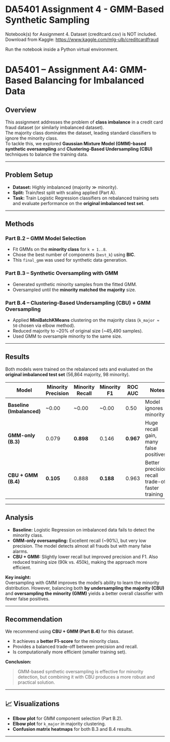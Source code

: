 # DA5401 Assignment 4 - GMM-Based Synthetic Sampling

Notebook(s) for Assignment 4. Dataset (creditcard.csv) is NOT included. Download from Kaggle:
https://www.kaggle.com/mlg-ulb/creditcardfraud

Run the notebook inside a Python virtual environment.

# DA5401 – Assignment A4: GMM-Based Balancing for Imbalanced Data

## Overview
This assignment addresses the problem of **class imbalance** in a credit card fraud dataset (or similarly imbalanced dataset).  
The majority class dominates the dataset, leading standard classifiers to ignore the minority class.  
To tackle this, we explored **Gaussian Mixture Model (GMM)-based synthetic oversampling** and **Clustering-Based Undersampling (CBU)** techniques to balance the training data.

---

## Problem Setup
- **Dataset:** Highly imbalanced (majority ≫ minority).  
- **Split:** Train/test split with scaling applied (Part A).  
- **Task:** Train Logistic Regression classifiers on rebalanced training sets and evaluate performance on the **original imbalanced test set**.

---

## Methods

### Part B.2 – GMM Model Selection
- Fit GMMs on the **minority class** for `k = 1..8`.  
- Chose the best number of components (`best_k`) using **BIC**.  
- This `final_gmm` was used for synthetic data generation.

### Part B.3 – Synthetic Oversampling with GMM
- Generated synthetic minority samples from the fitted GMM.  
- Oversampled until the **minority matched the majority** size. 

### Part B.4 – Clustering-Based Undersampling (CBU) + GMM Oversampling
- Applied **MiniBatchKMeans** clustering on the majority class (`k_major ≈ 50` chosen via elbow method).  
- Reduced majority to ~20% of original size (~45,490 samples).  
- Used GMM to oversample minority to the same size.  


---

## Results

Both models were trained on the rebalanced sets and evaluated on the **original imbalanced test set** (56,864 majority, 98 minority).  

| Model                  | Minority Precision | Minority Recall | Minority F1 | ROC AUC | Notes |
|-------------------------|-------------------|-----------------|-------------|---------|-------|
| **Baseline (Imbalanced)** | ~0.00            | ~0.00           | ~0.00       | 0.50    | Model ignores minority |
| **GMM-only (B.3)**     | 0.079             | **0.898**       | 0.146       | **0.967** | Huge recall gain, many false positives |
| **CBU + GMM (B.4)**    | **0.105**         | 0.888           | **0.188**   | 0.963   | Better precision–recall trade-off, faster training |

---

## Analysis
- **Baseline:** Logistic Regression on imbalanced data fails to detect the minority class.  
- **GMM-only oversampling:** Excellent recall (~90%), but very low precision. The model detects almost all frauds but with many false alarms.  
- **CBU + GMM:** Slightly lower recall but improved precision and F1. Also reduced training size (90k vs. 450k), making the approach more efficient.  

**Key insight:**  
Oversampling with GMM improves the model’s ability to learn the minority distribution. However, balancing both **by undersampling the majority (CBU)** and **oversampling the minority (GMM)** yields a better overall classifier with fewer false positives.

---

## Recommendation
We recommend using **CBU + GMM (Part B.4)** for this dataset.  
- It achieves a **better F1-score** for the minority class.  
- Provides a balanced trade-off between precision and recall.  
- Is computationally more efficient (smaller training set).  

**Conclusion:**  
> GMM-based synthetic oversampling is effective for minority detection, but combining it with CBU produces a more robust and practical solution.

---

## 📈 Visualizations
- **Elbow plot** for GMM component selection (Part B.2).  
- **Elbow plot** for `k_major` in majority clustering.  
- **Confusion matrix heatmaps** for both B.3 and B.4 results.  


---
